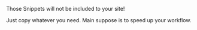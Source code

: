Those Snippets will not be included to your site!

Just copy whatever you need. Main suppose is to speed up your workflow.